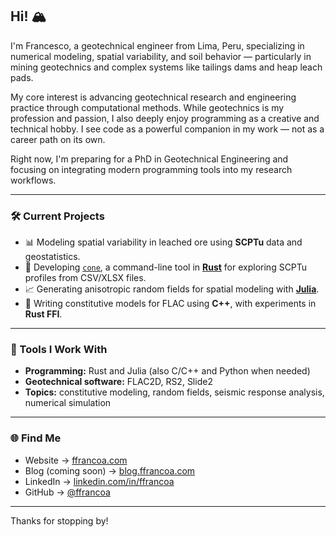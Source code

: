 ## Hi! 🏔️

I'm Francesco, a geotechnical engineer from Lima, Peru, specializing in numerical modeling, spatial variability, and soil behavior — particularly in mining geotechnics and complex systems like tailings dams and heap leach pads.

My core interest is advancing geotechnical research and engineering practice through computational methods. While geotechnics is my profession and passion, I also deeply enjoy programming as a creative and technical hobby. I see code as a powerful companion in my work — not as a career path on its own.

Right now, I'm preparing for a PhD in Geotechnical Engineering and focusing on integrating modern programming tools into my research workflows.

---

### 🛠️ Current Projects

- 📊 Modeling spatial variability in leached ore using **SCPTu** data and geostatistics.
- 🦀 Developing [`cone`](https://github.com/ffrancoa/cone), a command-line tool in [**Rust**](https://www.rust-lang.org/) for exploring SCPTu profiles from CSV/XLSX files.
- 📈 Generating anisotropic random fields for spatial modeling with [**Julia**](https://julialang.org/).
- 🧩 Writing constitutive models for FLAC using **C++**, with experiments in **Rust FFI**.

---

### 🧰 Tools I Work With

- **Programming:** Rust and Julia (also C/C++ and Python when needed)
- **Geotechnical software:** FLAC2D, RS2, Slide2
- **Topics:** constitutive modeling, random fields, seismic response analysis, numerical simulation

---

### 🌐 Find Me

- Website → [ffrancoa.com](https://ffrancoa.com)  
- Blog (coming soon) → [blog.ffrancoa.com](https://blog.ffrancoa.com)  
- LinkedIn → [linkedin.com/in/ffrancoa](https://www.linkedin.com/in/ffrancoa/)  
- GitHub → [@ffrancoa](https://github.com/ffrancoa)  

---

Thanks for stopping by!

